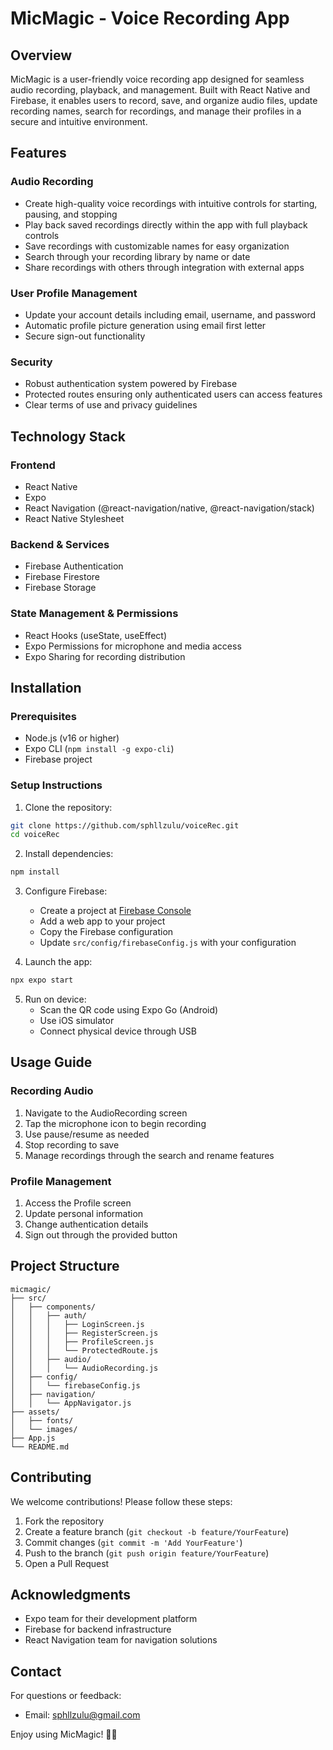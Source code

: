 # MicMagic - Voice Recording App

## Overview
MicMagic is a user-friendly voice recording app designed for seamless audio recording, playback, and management. Built with React Native and Firebase, it enables users to record, save, and organize audio files, update recording names, search for recordings, and manage their profiles in a secure and intuitive environment.

## Features

### Audio Recording
* Create high-quality voice recordings with intuitive controls for starting, pausing, and stopping
* Play back saved recordings directly within the app with full playback controls
* Save recordings with customizable names for easy organization
* Search through your recording library by name or date
* Share recordings with others through integration with external apps

### User Profile Management
* Update your account details including email, username, and password
* Automatic profile picture generation using email first letter
* Secure sign-out functionality

### Security
* Robust authentication system powered by Firebase
* Protected routes ensuring only authenticated users can access features
* Clear terms of use and privacy guidelines

## Technology Stack

### Frontend
* React Native
* Expo
* React Navigation (@react-navigation/native, @react-navigation/stack)
* React Native Stylesheet

### Backend & Services
* Firebase Authentication
* Firebase Firestore
* Firebase Storage

### State Management & Permissions
* React Hooks (useState, useEffect)
* Expo Permissions for microphone and media access
* Expo Sharing for recording distribution

## Installation

### Prerequisites
* Node.js (v16 or higher)
* Expo CLI (`npm install -g expo-cli`)
* Firebase project

### Setup Instructions

1. Clone the repository:
```bash
git clone https://github.com/sphllzulu/voiceRec.git
cd voiceRec
```

2. Install dependencies:
```bash
npm install
```

3. Configure Firebase:
   * Create a project at [Firebase Console](https://console.firebase.google.com)
   * Add a web app to your project
   * Copy the Firebase configuration
   * Update `src/config/firebaseConfig.js` with your configuration

4. Launch the app:
```bash
npx expo start
```

5. Run on device:
   * Scan the QR code using Expo Go (Android)
   * Use iOS simulator
   * Connect physical device through USB

## Usage Guide

### Recording Audio
1. Navigate to the AudioRecording screen
2. Tap the microphone icon to begin recording
3. Use pause/resume as needed
4. Stop recording to save
5. Manage recordings through the search and rename features

### Profile Management
1. Access the Profile screen
2. Update personal information
3. Change authentication details
4. Sign out through the provided button

## Project Structure
```
micmagic/
├── src/
│   ├── components/
│   │   ├── auth/
│   │   │   ├── LoginScreen.js
│   │   │   ├── RegisterScreen.js
│   │   │   ├── ProfileScreen.js
│   │   │   └── ProtectedRoute.js
│   │   ├── audio/
│   │   │   └── AudioRecording.js
│   ├── config/
│   │   └── firebaseConfig.js
│   ├── navigation/
│   │   └── AppNavigator.js
├── assets/
│   ├── fonts/
│   └── images/
├── App.js
└── README.md
```

## Contributing

We welcome contributions! Please follow these steps:

1. Fork the repository
2. Create a feature branch (`git checkout -b feature/YourFeature`)
3. Commit changes (`git commit -m 'Add YourFeature'`)
4. Push to the branch (`git push origin feature/YourFeature`)
5. Open a Pull Request

## Acknowledgments

* Expo team for their development platform
* Firebase for backend infrastructure
* React Navigation team for navigation solutions

## Contact

For questions or feedback:
* Email: sphllzulu@gmail.com

Enjoy using MicMagic! 🎤✨
